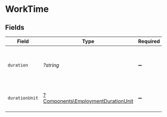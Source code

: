 # WorkTime


## Fields

| Field                                                                                   | Type                                                                                    | Required                                                                                | Description                                                                             | Example                                                                                 |
| --------------------------------------------------------------------------------------- | --------------------------------------------------------------------------------------- | --------------------------------------------------------------------------------------- | --------------------------------------------------------------------------------------- | --------------------------------------------------------------------------------------- |
| `duration`                                                                              | *?string*                                                                               | :heavy_minus_sign:                                                                      | The work time duration in ISO 8601 duration format                                      | P0Y0M0DT8H0M0S                                                                          |
| `durationUnit`                                                                          | [?Components\EmploymentDurationUnit](../../Models/Components/EmploymentDurationUnit.md) | :heavy_minus_sign:                                                                      | The duration unit of the work time                                                      | month                                                                                   |